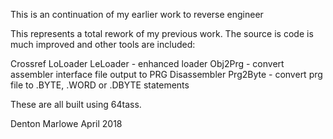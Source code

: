 This is an continuation of my earlier work to reverse engineer

This represents a total rework of my previous work. The source is code is
much improved and other tools are included:

Crossref
LoLoader
LeLoader - enhanced loader
Obj2Prg - convert assembler interface file output to PRG
Disassembler
Prg2Byte - convert prg file to .BYTE, .WORD or .DBYTE statements

These are all built using 64tass.

Denton Marlowe
April 2018
